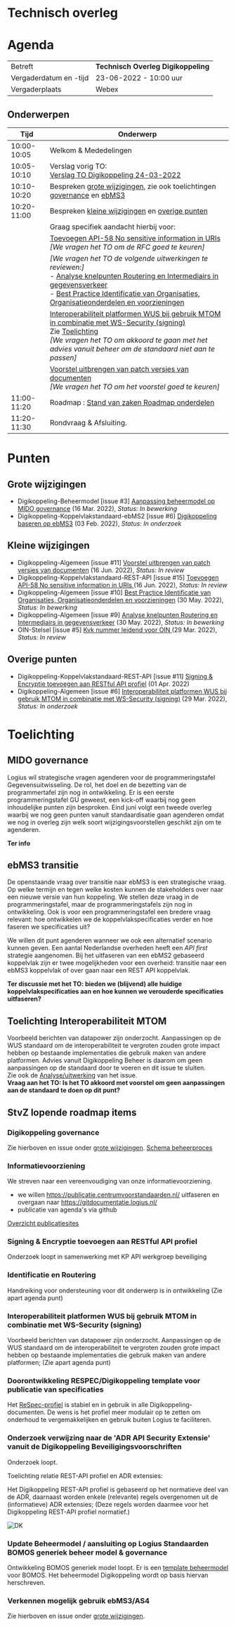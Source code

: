 # Technisch overleg



# Agenda

|  |   |
|------------------------|-------------------------------------|
| Betreft  | **Technisch Overleg Digikoppeling** |
| Vergaderdatum en -tijd | 23-06-2022 - 10:00 uur  |
| Vergaderplaats  | Webex  |

## Onderwerpen


| Tijd | Onderwerp |
| --- | --- |
| 10:00-10:05 | Welkom & Mededelingen |     
| 10:05-10:10 | Verslag vorig TO:<br> [Verslag TO Digikoppeling 24-03-2022](https://github.com/Logius-standaarden/Overleg/blob/main/Digikoppeling/2022-03-24/20220324_Verslag_Technisch_Overleg%20Digikoppeling.md) |   
| 10:10-10:20 | Bespreken [grote wijzigingen](#Grote-wijzigingen), zie ook toelichtingen [governance](#MIDO-governance) en [ebMS3](#ebMS3-transitie) |
| 10:20-11:00| Bespreken [kleine wijzigingen](#Kleine-wijzigingen) en [overige punten](#Overige-punten) |
|  |  Graag specifiek aandacht hierbij voor: |   
|             | [Toevoegen API-58  No sensitive information in URIs](https://github.com/Logius-standaarden/Digikoppeling-Koppelvlakstandaard-REST-API/issues/15)<BR> _[We vragen het TO om de RFC goed te keuren]_  <br>  |
|             | _[We vragen het TO de volgende uitwerkingen te reviewen:]_ <br>- [Analyse knelpunten Routering en Intermediairs in gegevensverkeer](https://github.com/Logius-standaarden/Digikoppeling-Algemeen/issues/9) <br>- [Best Practice Identificatie van Organisaties, Organisatieonderdelen en voorzieningen](https://github.com/Logius-standaarden/Digikoppeling-Algemeen/issues/10) |
|             | [Interoperabiliteit platformen WUS bij gebruik MTOM in combinatie met WS-Security (signing)](https://github.com/Logius-standaarden/Digikoppeling-Algemeen/issues/6) <BR> Zie [Toelichting](#toelichting-interoperabiliteit-mtom) <BR>_[We vragen het TO om akkoord te gaan met het advies vanuit beheer om de standaard niet aan te passen]_  <br>  |
|  | [Voorstel uitbrengen van patch versies van documenten](https://github.com/Logius-standaarden/Digikoppeling-Algemeen/issues/11) <BR> _[We vragen het TO om het voorstel goed te keuren]_|   
| 11:00-11:20 | Roadmap : [Stand van zaken Roadmap onderdelen](#stvz-lopende-roadmap-items) |     
| 11:20-11:30 | Rondvraag & Afsluiting. |     

# Punten

## Grote wijzigingen
* Digikoppeling-Beheermodel [issue #3] [Aanpassing beheermodel op MIDO governance](https://github.com/Logius-standaarden/Digikoppeling-Beheermodel/issues/3) (16 Mar. 2022), _Status: In bewerking_
* Digikoppeling-Koppelvlakstandaard-ebMS2 [issue #6] [Digikoppeling baseren op ebMS3](https://github.com/Logius-standaarden/Digikoppeling-Koppelvlakstandaard-ebMS2/issues/6) (03 Feb. 2022), _Status: In onderzoek_

## Kleine wijzigingen
* Digikoppeling-Algemeen [issue #11] [Voorstel uitbrengen van patch versies van documenten](https://github.com/Logius-standaarden/Digikoppeling-Algemeen/issues/11) (16 Jun. 2022), _Status: In review_
* Digikoppeling-Koppelvlakstandaard-REST-API [issue #15] [Toevoegen API-58 No sensitive information in URIs ](https://github.com/Logius-standaarden/Digikoppeling-Koppelvlakstandaard-REST-API/issues/15) (16 Jun. 2022), _Status: In review_
* Digikoppeling-Algemeen [issue #10] [Best Practice Identificatie van Organisaties, Organisatieonderdelen en voorzieningen](https://github.com/Logius-standaarden/Digikoppeling-Algemeen/issues/10) (30 May. 2022), _Status: In bewerking_
* Digikoppeling-Algemeen [issue #9] [Analyse knelpunten Routering en Intermediairs in gegevensverkeer](https://github.com/Logius-standaarden/Digikoppeling-Algemeen/issues/9) (30 May. 2022), _Status: In bewerking_
* OIN-Stelsel [issue #5] [Kvk nummer leidend voor OIN  ](https://github.com/Logius-standaarden/OIN-Stelsel/issues/5) (29 Mar. 2022), _Status: In review_

## Overige punten
* Digikoppeling-Koppelvlakstandaard-REST-API [issue #11] [Signing & Encryptie toevoegen aan RESTful API profiel](https://github.com/Logius-standaarden/Digikoppeling-Koppelvlakstandaard-REST-API/issues/11) (01 Apr. 2022)
* Digikoppeling-Algemeen [issue #6] [Interoperabiliteit platformen WUS bij gebruik MTOM in combinatie met WS-Security (signing)](https://github.com/Logius-standaarden/Digikoppeling-Algemeen/issues/6) (29 Mar. 2022), _Status: In onderzoek_

# Toelichting




## MIDO governance

Logius wil strategische vragen agenderen voor de programmeringstafel Gegevensuitwisseling. De rol, het doel en de bezetting van de programmertafel zijn nog in ontwikkeling. Er is een eerste programmeringstafel GU geweest, een kick-off waarbij nog geen inhoudelijke punten zijn besproken. Eind juni volgt een tweede overleg waarbij we nog geen punten vanuit standaardisatie gaan agenderen omdat we nog in overleg zijn welk soort wijzigingsvoorstellen geschikt zijn om te agenderen.

__Ter info__

## ebMS3 transitie

De openstaande vraag over transitie naar ebMS3 is een strategische vraag. Op welke termijn en tegen welke kosten kunnen de stakeholders over naar een nieuwe versie van hun koppeling. We stellen deze vraag in de programmeringstafel, maar de programmeringstafels zijn nog in ontwikkeling. Ook is voor een programmeringstafel een bredere vraag relevant: hoe ontwikkelen we de koppelvlakspecificaties verder en hoe faseren we specificaties uit?

We willen dit punt agenderen wanneer we ook een alternatief scenario kunnen geven. Een aantal Nederlandse overheden heeft een _API first_ strategie aangenomen. Bij het uitfaseren van een ebMS2 gebaseerd koppelvlak zijn er twee mogelijkheden voor een overheid: transitie naar een ebMS3 koppelvlak of over gaan naar een REST API koppelvlak.

__Ter discussie met het TO: bieden we (blijvend) alle huidige koppelvlakspecificaties aan en hoe kunnen we verouderde specificaties uitfaseren?__

## Toelichting Interoperabiliteit MTOM

Voorbeeld berichten van datapower zijn onderzocht. Aanpassingen op de WUS standaard om de interoperabiliteit te vergroten zouden grote impact hebben op bestaande implementaties die gebruik maken van andere platformen. Advies vanuit Digikoppeling Beheer is daarom om geen aanpassingen op de standaard door te voeren en dit issue te sluiten.<BR>Zie ook de [Analyse/uitwerking](https://github.com/Logius-standaarden/Digikoppeling-Algemeen/issues/6) van het issue.<BR>
__Vraag aan het TO: Is het TO akkoord met voorstel om geen aanpassingen aan de standaard te doen op dit punt?__

## StvZ lopende roadmap items

### Digikoppeling governance

Zie hierboven en issue onder [grote wijzigingen](#Grote-wijzigingen). [Schema beheerproces](media/Beheerproces.svg)

### Informatievoorziening

We streven naar een vereenvoudiging van onze informatievoorziening.
* we willen https://publicatie.centrumvoorstandaarden.nl/ uitfaseren en overgaan naar https://gitdocumentatie.logius.nl/
* publicatie van agenda's via github

[Overzicht publicatiesites](media/Publicatie.png)

### Signing & Encryptie toevoegen aan RESTful API profiel

Onderzoek loopt in samenwerking met KP API werkgroep beveiliging

### Identificatie en Routering

Handreiking voor ondersteuning voor dit onderwerp is in ontwikkeling
(Zie apart agenda punt)

### Interoperabiliteit platformen WUS bij gebruik MTOM in combinatie met WS-Security (signing)

Voorbeeld berichten van datapower zijn onderzocht. Aanpassingen op de WUS standaard om de interoperabiliteit te vergroten zouden grote impact hebben op bestaande implementaties die gebruik maken van andere platformen;
(Zie apart agenda punt)

### Doorontwikkeling RESPEC/Digikoppeling template voor publicatie van specificaties

Het [ReSpec-profiel](https://github.com/Logius-standaarden/respec) is stabiel en in gebruik in alle Digikoppeling-documenten. De wens is het profiel meer modulair op te zetten om onderhoud te vergemakkelijken en gebruik buiten Logius te faciliteren.

### Onderzoek verwijzing naar de 'ADR API Security Extensie' vanuit de Digikoppeling Beveiligingsvoorschriften		 	 	 	 

Onderzoek loopt.

Toelichting relatie REST-API profiel en ADR extensies:
  
Het Digikoppeling REST-API profiel is gebaseerd op het normatieve deel van de ADR, daarnaast worden enkele (relevante) regels overgenomen uit de (informatieve) ADR extensies;
(Deze regels worden daarmee voor het Digikoppeling REST-API profiel normatief.)
  
![DK](media/Digikoppeling%20gebaseerd%20op%20ADR.drawio.svg)

### Update Beheermodel / aansluiting op Logius Standaarden BOMOS generiek beheer model & governance	 	 	 	 	 

Ontwikkeling BOMOS generiek model loopt. Er is een [template beheermodel](https://github.com/Logius-standaarden/BOMOS-voorbeeld-beheermodel) voor BOMOS. Het beheermodel Digikoppeling wordt op basis hiervan herschreven. 

### Verkennen mogelijk gebruik ebMS3/AS4

Zie hierboven en issue onder [grote wijzigingen](#Grote-wijzigingen).
